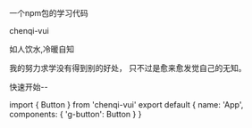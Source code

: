 一个npm包的学习代码

chenqi-vui

如人饮水,冷暖自知


我的努力求学没有得到别的好处，
只不过是愈来愈发觉自己的无知。

快速开始--

<template>
  <div id="app">
    <g-button>欢迎使用vui</g-button>
  </div>
</template>

import { Button } from 'chenqi-vui'
export default {
  name: 'App',
  components: {
    'g-button': Button
  }
}





